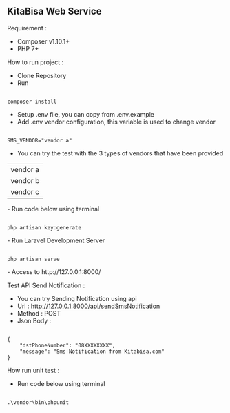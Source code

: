 ## KitaBisa Web Service

Requirement : 
- Composer v1.10.1+
- PHP 7+

How to run project : 

- Clone Repository
- Run
<pre><code>
composer install
</code></pre>
- Setup .env file, you can copy from .env.example
- Add .env vendor configuration, this variable is used to change vendor 
<pre><code>
SMS_VENDOR="vendor a"
</code></pre>
- You can try the test with the 3 types of vendors that have been provided
<table>
    <tr>
        <td>vendor a</td>
    </tr>
    <tr>
        <td>vendor b</td>
    </tr>
    <tr>
        <td>vendor c</td>
    </tr>
</table>
- Run code below using terminal
<pre><code>
php artisan key:generate
</code></pre>
- Run Laravel Development Server
<pre><code>
php artisan serve
</code></pre>
- Access to http://127.0.0.1:8000/


Test API Send Notification : 

- You can try Sending Notification using api
- Url : http://127.0.0.1:8000/api/sendSmsNotification
- Method : POST
- Json Body : 
<pre><code>
{
    "dstPhoneNumber": "08XXXXXXXX",
    "message": "Sms Notification from Kitabisa.com" 
}
</code></pre>

How run unit test : 

- Run code below using terminal
<pre><code>
.\vendor\bin\phpunit
</code></pre>
